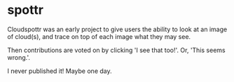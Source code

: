 # spottr
Cloudspottr was an early project to give users the ability to look at an image of cloud(s), and trace on top of each image what they may see.

Then contributions are voted on by clicking 'I see that too!'. Or, 'This seems wrong.'.

I never published it! Maybe one day.
